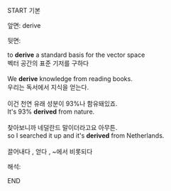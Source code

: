 START
기본

앞면:
derive


뒷면:
<div>to <strong>derive</strong> a standard basis for the vector space </div><div><div>벡터 공간의 표준 기저를 구하다</div></div><div><br></div><div><div>We <strong>derive</strong> knowledge from reading books. </div><div><div>우리는 독서에서 지식을 얻는다.</div></div></div><div><br></div><div><div><div>이건 천연 유래 성분이 93%나 함유돼있죠.</div></div><div><div>It's 93% <strong>derived</strong> from nature.</div></div></div><div><br></div><div><div><div>찾아보니까 네덜란드 말이더라고요 아무튼.</div></div><div><div>so I searched it up and it's <strong>derived</strong> from Netherlands.</div></div></div><div><br></div><div>끌어내다 , 얻다  , ~에서 비롯되다</div>


해석:

END